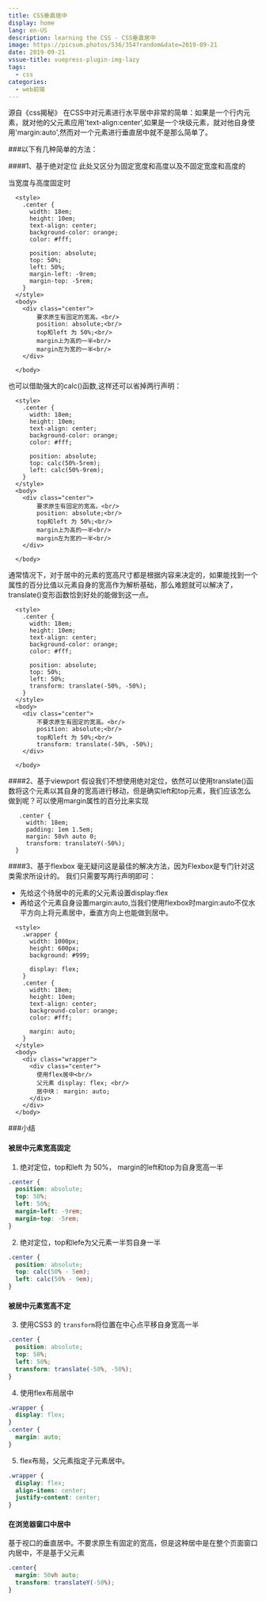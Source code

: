 ```yaml
---
title: CSS垂直居中
display: home
lang: en-US
description: learning the CSS - CSS垂直居中
image: https://picsum.photos/536/354?random&date=2019-09-21
date: 2019-09-21
vssue-title: vuepress-plugin-img-lazy
tags:
  - css
categories:
  - web前端
---
```


源自《css揭秘》
在CSS中对元素进行水平居中非常的简单：如果是一个行内元素，就对他的父元素应用'text-align:center',如果是一个块级元素，就对他自身使用'margin:auto',然而对一个元素进行垂直居中就不是那么简单了。

<!-- more -->

###以下有几种简单的方法：

####1、基于绝对定位
此处又区分为固定宽度和高度以及不固定宽度和高度的

当宽度与高度固定时
```
  <style>
    .center {
      width: 18em;
      height: 10em;
      text-align: center;
      background-color: orange;
      color: #fff;

      position: absolute;
      top: 50%;
      left: 50%;
      margin-left: -9rem;
      margin-top: -5rem;
    }
  </style>
  <body>
    <div class="center">
        要求原生有固定的宽高。<br/>
        position: absolute;<br/>
        top和left 为 50%;<br/>
        margin上为高的一半<br/>
        margin左为宽的一半<br/>
    </div>

  </body>
```
也可以借助强大的calc()函数,这样还可以省掉两行声明：
```
  <style>
    .center {
      width: 18em;
      height: 10em;
      text-align: center;
      background-color: orange;
      color: #fff;

      position: absolute;
      top: calc(50%-5rem);
      left: calc(50%-9rem);
    }
  </style>
  <body>
    <div class="center">
        要求原生有固定的宽高。<br/>
        position: absolute;<br/>
        top和left 为 50%;<br/>
        margin上为高的一半<br/>
        margin左为宽的一半<br/>
    </div>

  </body>
```
通常情况下，对于居中的元素的宽高尺寸都是根据内容来决定的，如果能找到一个属性的百分比值以元素自身的宽高作为解析基础，那么难题就可以解决了，translate()变形函数恰到好处的能做到这一点。
```
  <style>
    .center {
      width: 18em;
      height: 10em;
      text-align: center;
      background-color: orange;
      color: #fff;

      position: absolute;
      top: 50%;
      left: 50%;
      transform: translate(-50%, -50%);
    }
  </style>
  <body>
    <div class="center">
        不要求原生有固定的宽高。<br/>
        position: absolute;<br/>
        top和left 为 50%;<br/>
        transform: translate(-50%, -50%);
    </div>

  </body>
```
####2、基于viewport
假设我们不想使用绝对定位，依然可以使用translate()函数将这个元素以其自身的宽高进行移动，但是确实left和top元素，我们应该怎么做到呢？可以使用margin属性的百分比来实现
```
   .center {
     width: 18em;
     padding: 1em 1.5em;
     margin: 50vh auto 0;
     transform: translateY(-50%);
  }
```
####3、基于flexbox
毫无疑问这是最佳的解决方法，因为Flexbox是专门针对这类需求所设计的。
我们只需要写两行声明即可：
- 先给这个待居中的元素的父元素设置display:flex
- 再给这个元素自身设置margin:auto,当我们使用flexbox时margin:auto不仅水平方向上将元素居中，垂直方向上也能做到居中。
```
  <style>
    .wrapper {
      width: 1000px;
      height: 600px;
      background: #999;

      display: flex;
    }
    .center {
      width: 18em;
      height: 10em;
      text-align: center;
      background-color: orange;
      color: #fff;

      margin: auto;
    }
  </style>
  <body>
    <div class="wrapper">
      <div class="center">
        使用flex居中<br/>
        父元素 display: flex; <br/>
        居中块： margin: auto;
      </div>
    </div>
  </body>
```
###小结
#### 被居中元素宽高固定

1. 绝对定位，top和left 为 50%， margin的left和top为自身宽高一半
```css
.center {
  position: absolute;
  top: 50%;
  left: 50%;
  margin-left: -9rem;
  margin-top: -5rem;
}
```

2. 绝对定位，top和lefe为父元素一半剪自身一半
```css
.center {
  position: absolute;
  top: calc(50% - 5em);
  left: calc(50% - 9em);
}
```

#### 被居中元素宽高不定
3. 使用CSS3 的 `transform`将位置在中心点平移自身宽高一半
```css
.center {
  position: absolute;
  top: 50%;
  left: 50%;
  transform: translate(-50%, -50%);
}
```

4. 使用flex布局居中
```css
.wrapper {
  display: flex;
}
.center {
  margin: auto;
}
```

5. flex布局，父元素指定子元素居中。
```css
.wrapper {
  display: flex;
  align-items: center;
  justify-content: center;
}
```

#### 在浏览器窗口中居中
基于视口的垂直居中。不要求原生有固定的宽高，但是这种居中是在整个页面窗口内居中，不是基于父元素
```css
.center{
  margin: 50vh auto;
  transform: translateY(-50%);
}
```

